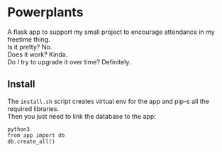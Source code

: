 # Powerplants  
A flask app to support my small project to encourage attendance in my freetime 
thing.  
Is it pretty? No.  
Does it work? Kinda.  
Do I try to upgrade it over time? Definitely.  

## Install  
The `install.sh` script creates virtual env for the app and pip-s all the required libraries.  
Then you just need to link the database to the app:
```
python3  
from app import db  
db.create_all()
```
